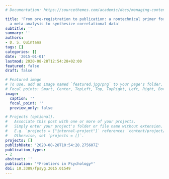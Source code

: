```yaml
---
# Documentation: https://sourcethemes.com/academic/docs/managing-content/

title: 'From pre-registration to publication: a nontechnical primer for conducting
  a meta-analysis to synthesize correlational data'
subtitle: ''
summary: ''
authors:
- D. S. Quintana
tags: []
categories: []
date: '2015-01-01'
lastmod: 2020-08-28T12:54:28+02:00
featured: false
draft: false

# Featured image
# To use, add an image named `featured.jpg/png` to your page's folder.
# Focal points: Smart, Center, TopLeft, Top, TopRight, Left, Right, BottomLeft, Bottom, BottomRight.
image:
  caption: ''
  focal_point: ''
  preview_only: false

# Projects (optional).
#   Associate this post with one or more of your projects.
#   Simply enter your project's folder or file name without extension.
#   E.g. `projects = ["internal-project"]` references `content/project/deep-learning/index.md`.
#   Otherwise, set `projects = []`.
projects: []
publishDate: '2020-08-28T10:54:28.275607Z'
publication_types:
- 2
abstract: ''
publication: '*Frontiers in Psychology*'
doi: 10.3389/fpsyg.2015.01549
---
```

